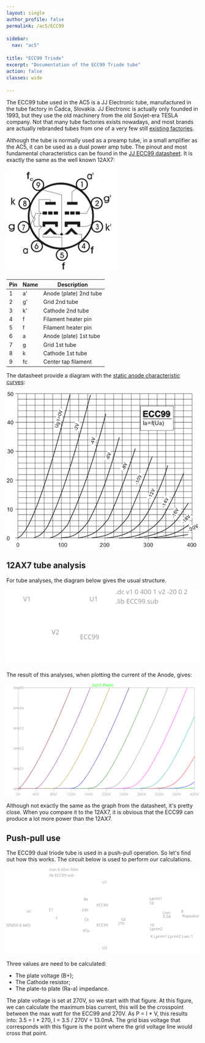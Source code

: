 ```yaml
---
layout: single
author_profile: false
permalink: /ac5/ECC99

sidebar:
  nav: "ac5"

title: "ECC99 Triode"
excerpt: "Documentation of the ECC99 Triode tube"
action: false
classes: wide

---
```

The ECC99 tube used in the AC5 is a JJ Electronic tube, manufactured in the tube factory in Čadca, Slovakia. JJ Electronic is actually only founded in 1993, but they use the old machinery from the old Sovjet-era TESLA company. Not that many tube factories exists nowadays, and most brands are actually rebranded tubes from one of a very few still [existing factories](https://hackaday.com/2020/08/06/just-who-makes-tubes-these-days/).

Although the tube is normally used as a preamp tube, in a small amplifier as the AC5, it can be used as a dual power amp tube. The pinout and most fundamental characteristics can be found in the [JJ ECC99 datasheet](https://www.jj-electronic.com/images/stories/product/preamplifying_tubes/pdf/ecc99.pdf). It is exactly the same as the well known 12AX7:

![](/assets/images/ac5/12ax7-pinout.png)

|Pin|Name| Description |
|---|----|-------------|
| 1 | a' | Anode (plate) 2nd tube|
| 2 | g' | Grid 2nd tube |
| 3 | k' | Cathode 2nd tube |
| 4 | f  | Filament heater pin |
| 5 | f  | Filament heater pin |
| 6 | a  | Anode (plate) 1st tube |
| 7 | g  | Grid 1st tube |
| 8 | k  | Cathode 1st tube |
| 9 | fc | Center tap filament |

The datasheet provide a diagram with the [static anode characteristic curves](https://www.electronics-notes.com/articles/electronic_components/valves-tubes/triode-valve-vacuum-tube-formula-theory.php):

![](/assets/images/ac5/jj-ECC99-plot.png)

## 12AX7 tube analysis

For tube analyses, the diagram below gives the usual structure.

![](/assets/images/ac5/ECC99.svg)

The result of this analyses, when plotting the current of the Anode, gives:

![](/assets/images/ac5/spice-ECC99-plot.svg)

Although not exactly the same as the graph from the datasheet, it's pretty close. When you compare it to the 12AX7, it is obvious that the ECC99 can produce a lot more power than the 12AX7.

## Push-pull use

The ECC99 dual triode tube is used in a push-pull operation. So let's find out how this works. The circuit below is used to perform our calculations.

![](/assets/images/ac5/ECC99-amp.svg)

Three values are need to be calculated:
- The plate voltage (B+);
- The Cathode resistor;
- The plate-to plate (Ra-a) impedance.

The plate voltage is set at 270V, so we start with that figure. At this figure, we can calculate the maximum bias current, this will be the crosspoint between the max watt for the ECC99 and 270V. As P = I * V, this results into: 3.5 = I * 270, I = 3.5 / 270V = 13.0mA. The grid bias voltage that corresponds with this figure is the point where the grid voltage line would cross that point.
